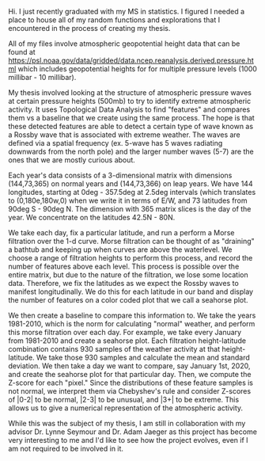 Hi. I just recently graduated with my MS in statistics. I figured I needed a place to house all of my random functions and explorations that I encountered in the process of creating my thesis.

All of my files involve atmospheric geopotential height data that can be found at https://psl.noaa.gov/data/gridded/data.ncep.reanalysis.derived.pressure.html which includes geopotential heights for for multiple pressure levels (1000 millibar - 10 millibar).

My thesis involved looking at the structure of atmospheric pressure waves at certain pressure heights (500mb) to try to identify extreme atmospheric activity. It uses Topological Data Analysis to find "features" and compares them vs a baseline that we create using the same process. The hope is that these detected features are able to detect a certain type of wave known as a Rossby wave that is associated with extreme weather. The waves are defined via a spatial frequency (ex. 5-wave has 5 waves radiating downwards from the north pole) and the larger number waves (5-7) are the ones that we are mostly curious about.

Each year's data consists of a 3-dimensional matrix with dimensions (144,73,365) on normal years and (144,73,366) on leap years. We have 144 longitudes, starting at 0deg - 357.5deg at 2.5deg intervals (which translates to (0,180e,180w,0) when we write it in terms of E/W, and 73 latitudes from 90deg S - 90deg N. The dimension with 365 matrix slices is the day of the year. We concentrate on the latitudes 42.5N - 80N.

We take each day, fix a particular latitude, and run a perform a Morse filtration over the 1-d curve. Morse filtration can be thought of as "draining" a bathtub and keeping up when curves are above the waterlevel. We choose a range of filtration heights to perform this process, and record the number of features above each level. This process is possible over the entire matrix, but due to the nature of the filtration, we lose some location data. Therefore, we fix the latitudes as we expect the Rossby waves to manifest longitudinally. We do this for each latitude in our band and display the number of features on a color coded plot that we call a seahorse plot.

We then create a baseline to compare this information to. We take the years 1981-2010, which is the norm for calculating "normal" weather, and perform this morse filtration over each day. For example, we take every January from 1981-2010 and create a seahorse plot. Each filtration height-latitude combination contains 930 samples of the weather activity at that height-latitude. We take those 930 samples and calculate the mean and standard deviation. We then take a day we want to compare, say January 1st, 2020, and create the seahorse plot for that particular day. Then, we compute the Z-score for each "pixel." Since the distributions of these feature samples is not normal, we interpret them via Chebyshev's rule and consider Z-scores of |0-2| to be normal, |2-3| to be unusual, and |3+| to be extreme. This allows us to give a numerical representation of the atmospheric activity.

While this was the subject of my thesis, I am still in collaboration with my advisor Dr. Lynne Seymour and Dr. Adam Jaeger as this project has become very interesting to me and I'd like to see how the project evolves, even if I am not required to be involved in it.

<!---
bsquishym/bsquishym is a ✨ special ✨ repository because its `README.md` (this file) appears on your GitHub profile.
You can click the Preview link to take a look at your changes.
--->
